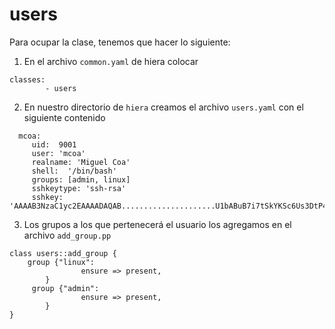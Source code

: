 # users

Para ocupar la clase, tenemos que hacer lo siguiente:

1. En el archivo `common.yaml` de hiera colocar

```
classes:
        - users
```

2. En nuestro directorio de `hiera` creamos el archivo `users.yaml` con el siguiente contenido
```
  mcoa:
     uid:  9001
     user: 'mcoa'
     realname: 'Miguel Coa'
     shell:  '/bin/bash'
     groups: [admin, linux]
     sshkeytype: 'ssh-rsa'
     sshkey: 'AAAAB3NzaC1yc2EAAAADAQAB.....................U1bABuB7i7tSkYKSc6Us3DtP4tIeTBc3zYAElKDN+c5lX'
```
3. Los grupos a los que pertenecerá el usuario los agregamos en el archivo `add_group.pp`
```
class users::add_group {
	group {"linux":
                ensure => present,
        }
	 group {"admin":
                ensure => present,
        }
}
```


